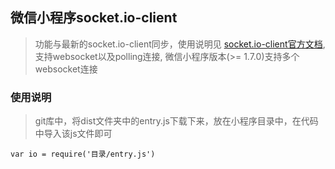 ## 微信小程序socket.io-client

> 功能与最新的socket.io-client同步，使用说明见
[socket.io-client官方文档](https://socket.io/docs/client-api/), 支持websocket以及polling连接, 微信小程序版本(>= 1.7.0)支持多个websocket连接
### 使用说明
> git库中，将dist文件夹中的entry.js下载下来，放在小程序目录中，在代码中导入该js文件即可

    var io = require('目录/entry.js')
